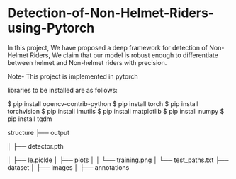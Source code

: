 # Detection-of-Non-Helmet-Riders-using-Pytorch
In this project, We have proposed a deep framework for detection of Non-Helmet Riders, We claim that our model is robust enough to differentiate between helmet and Non-helmet riders with precision.

Note- This project is implemented in pytorch

libraries to be installed are as follows:

$ pip install opencv-contrib-python
$ pip install torch
$ pip install torchvision
$ pip install imutils
$ pip install matplotlib
$ pip install numpy
$ pip install tqdm

structure
├── output



│   ├── detector.pth



│   ├── le.pickle
│   ├── plots
│   │   └── training.png
│   └── test_paths.txt
├── dataset
│   ├── images
│   ├── annotations
